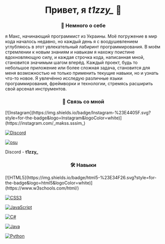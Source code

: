 
<h1 align="center">Привет, я <i>t1zzy_</i> 👋</h1>


<h3 align="center">🚀 Немного о себе</h3>
я Макс, начинающий программист из Украины. Моё погружение в мир кода началось недавно, но каждый день я с воодушевлением углубляюсь в этот увлекательный лабиринт программирования. В моём стремлении к новым знаниям и навыкам я нахожу поистине вдохновляющую силу, и каждая строчка кода, написанная мной, становится значимым шагом вперёд. Каждый проект, будь то небольшое приложение или более сложная задача, становится для меня возможностью не только применить текущие навыки, но и узнать что-то новое. Я увлечённо исследую различные языки программирования, фреймворки и технологии, стремясь расширить свой арсенал инструментов.

<h3 align="center">🔗 Связь со мной</h3>
[![Instagram](https://img.shields.io/badge/Instagram-%23E4405F.svg?style=for-the-badge&logo=Instagram&logoColor=white)](https://instagram.com/_makss.sssim_)

[![Discord](https://img.shields.io/badge/Discord-%235865F2.svg?style=for-the-badge&logo=discord&logoColor=white)]()

[![osu](https://img.shields.io/badge/osu_profile-E6649E?style=for-the-badge&logo=osu&logoColor=white)](https://osu.ppy.sh/users/34479656)

Discord - **t1zzy_**

<h3 align="center">🛠 Навыки</h3>
[![HTML5](https://img.shields.io/badge/html5-%23E34F26.svg?style=for-the-badge&logo=html5&logoColor=white)](https://www.w3schools.com/html/)

[![CSS3](https://img.shields.io/badge/css3-%231572B6.svg?style=for-the-badge&logo=css3&logoColor=white)](https://www.w3schools.com/css/)

[![JavaScript](https://img.shields.io/badge/javascript-%23323330.svg?style=for-the-badge&logo=javascript&logoColor=%23F7DF1E)](https://www.w3schools.com/js/)

[![C#](https://img.shields.io/badge/c%23-%23239120.svg?style=for-the-badge&logo=csharp&logoColor=white)](https://www.w3schools.com/cs/)

[![Java](https://img.shields.io/badge/java-%23ED8B00.svg?style=for-the-badge&logo=openjdk&logoColor=white)](https://www.w3schools.com/java/)

[![Python](https://img.shields.io/badge/python-3670A0?style=for-the-badge&logo=python&logoColor=ffdd54)](https://www.w3schools.com/python/)
